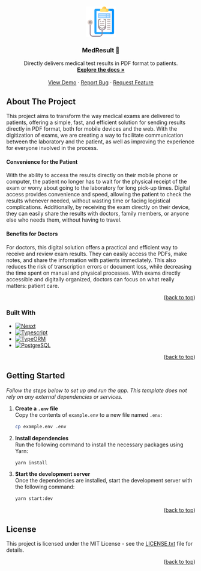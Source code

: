 

<!-- PROJECT LOGO -->
<br />
<div align="center">
  <a href="">
    <img src="./images/logo.png" alt="Logo" width="80" height="80">
  </a>

  <h3 align="center"> MedResult 🏥</h3>

  <p align="center">
    Directly delivers medical test results in PDF format to patients.
    <br />
    <a href="https://documenter.getpostman.com/view/10628880/2sAYQiAn6f"><strong>Explore the docs »</strong></a>
    <br />
    <br />
    <a href="">View Demo</a>
    &middot;
    <a href="">Report Bug</a>
    &middot;
    <a href="">Request Feature</a>
  </p>
</div>




<!-- ABOUT THE PROJECT -->
## About The Project




This project aims to transform the way medical exams are delivered to patients, offering a simple, fast, and efficient solution for sending results directly in PDF format, both for mobile devices and the web. With the digitization of exams, we are creating a way to facilitate communication between the laboratory and the patient, as well as improving the experience for everyone involved in the process.

#### Convenience for the Patient
With the ability to access the results directly on their mobile phone or computer, the patient no longer has to wait for the physical receipt of the exam or worry about going to the laboratory for long pick-up times. Digital access provides convenience and speed, allowing the patient to check the results whenever needed, without wasting time or facing logistical complications. Additionally, by receiving the exam directly on their device, they can easily share the results with doctors, family members, or anyone else who needs them, without having to travel.

#### Benefits for Doctors
For doctors, this digital solution offers a practical and efficient way to receive and review exam results. They can easily access the PDFs, make notes, and share the information with patients immediately. This also reduces the risk of transcription errors or document loss, while decreasing the time spent on manual and physical processes. With exams directly accessible and digitally organized, doctors can focus on what really matters: patient care.




<p align="right">(<a href="#readme-top">back to top</a>)</p>



### Built With


* [![Nesxt][Next.js]][Next-url]
* [![Typescript][Typescript]][Typescript-url]
* [![TypeORM][TypeORM]][TypeORM-url]
* [![PostgreSQL][PostgreSQL]][PostgreSQL-url]


<p align="right">(<a href="#readme-top">back to top</a>)</p>



<!-- GETTING STARTED -->
## Getting Started




_Follow the steps below to set up and run the app. This template does not rely on any external dependencies or services._

1. **Create a `.env` file**  
   Copy the contents of `example.env` to a new file named `.env`:
   ```sh
   cp example.env .env
   ```

2. **Install dependencies**  
   Run the following command to install the necessary packages using Yarn:
   ```sh
   yarn install
   ```

3. **Start the development server**  
   Once the dependencies are installed, start the development server with the following command:
   ```sh
   yarn start:dev
   ```

<p align="right">(<a href="#readme-top">back to top</a>)</p>





## License

This project is licensed under the MIT License - see the [LICENSE.txt](LICENSE.txt) file for details.


<p align="right">(<a href="#readme-top">back to top</a>)</p>



<!-- MARKDOWN LINKS & IMAGES -->
<!-- https://www.markdownguide.org/basic-syntax/#reference-style-links -->
[contributors-shield]: https://img.shields.io/github/contributors/othneildrew/Best-README-Template.svg?style=for-the-badge
[contributors-url]: https://github.com/othneildrew/Best-README-Template/graphs/contributors
[forks-shield]: https://img.shields.io/github/forks/othneildrew/Best-README-Template.svg?style=for-the-badge
[forks-url]: https://github.com/othneildrew/Best-README-Template/network/members
[stars-shield]: https://img.shields.io/github/stars/othneildrew/Best-README-Template.svg?style=for-the-badge
[stars-url]: https://github.com/othneildrew/Best-README-Template/stargazers
[issues-shield]: https://img.shields.io/github/issues/othneildrew/Best-README-Template.svg?style=for-the-badge
[issues-url]: https://github.com/othneildrew/Best-README-Template/issues
[license-shield]: https://img.shields.io/github/license/othneildrew/Best-README-Template.svg?style=for-the-badge
[license-url]: https://github.com/othneildrew/Best-README-Template/blob/master/LICENSE.txt
[linkedin-shield]: https://img.shields.io/badge/-LinkedIn-black.svg?style=for-the-badge&logo=linkedin&colorB=555
[linkedin-url]: https://linkedin.com/in/othneildrew
[product-screenshot]: images/screenshot.png
[Next.js]: https://img.shields.io/badge/next.js-000000?style=for-the-badge&logo=nextdotjs&logoColor=white
[Next-url]: https://nextjs.org/
[React.js]: https://img.shields.io/badge/React-20232A?style=for-the-badge&logo=react&logoColor=61DAFB
[React-url]: https://reactjs.org/
[Vue.js]: https://img.shields.io/badge/Vue.js-35495E?style=for-the-badge&logo=vuedotjs&logoColor=4FC08D
[Vue-url]: https://vuejs.org/
[Angular.io]: https://img.shields.io/badge/Angular-DD0031?style=for-the-badge&logo=angular&logoColor=white
[Angular-url]: https://angular.io/
[Svelte.dev]: https://img.shields.io/badge/Svelte-4A4A55?style=for-the-badge&logo=svelte&logoColor=FF3E00
[Svelte-url]: https://svelte.dev/
[Laravel.com]: https://img.shields.io/badge/Laravel-FF2D20?style=for-the-badge&logo=laravel&logoColor=white
[Laravel-url]: https://laravel.com
[Bootstrap.com]: https://img.shields.io/badge/Bootstrap-563D7C?style=for-the-badge&logo=bootstrap&logoColor=white
[Bootstrap-url]: https://getbootstrap.com
[JQuery.com]: https://img.shields.io/badge/jQuery-0769AD?style=for-the-badge&logo=jquery&logoColor=white
[JQuery-url]: https://jquery.com 

[TypeORM]: https://img.shields.io/badge/TypeORM-262627?style=for-the-badge&logo=typeorm&logoColor=white
[TypeORM-url]: https://typeorm.io/



[TypeScript]:https://img.shields.io/badge/TypeScript-007ACC?style=for-the-badge&logo=typescript&logoColor=white
[TypeScript-url]: https://www.typescriptlang.org/

[PostgreSQL]: https://img.shields.io/badge/PostgreSQL-336791?style=for-the-badge&logo=postgresql&logoColor=white
[PostgreSQL-url]: https://www.postgresql.org/
